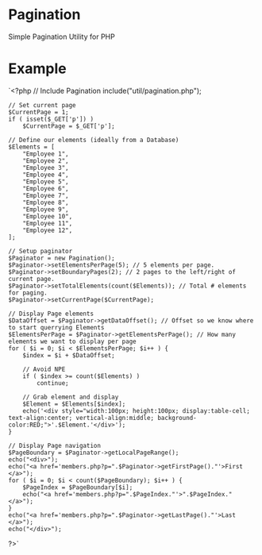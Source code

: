 # Pagination
Simple Pagination Utility for PHP

# Example
`<?php
	// Include Pagination
	include("util/pagination.php");
	
	// Set current page
	$CurrentPage = 1;
	if ( isset($_GET['p']) )
		$CurrentPage = $_GET['p'];
	
	// Define our elements (ideally from a Database)
	$Elements = [
		"Employee 1",
		"Employee 2",
		"Employee 3",
		"Employee 4",
		"Employee 5",
		"Employee 6",
		"Employee 7",
		"Employee 8",
		"Employee 9",
		"Employee 10",
		"Employee 11",
		"Employee 12",
	];
	
	// Setup paginator
	$Paginator = new Pagination();
	$Paginator->setElementsPerPage(5); // 5 elements per page.
	$Paginator->setBoundaryPages(2); // 2 pages to the left/right of current page.
	$Paginator->setTotalElements(count($Elements)); // Total # elements for paging.
	$Paginator->setCurrentPage($CurrentPage);
	
	// Display Page elements
	$DataOffset = $Paginator->getDataOffset(); // Offset so we know where to start querrying Elements
	$ElementsPerPage = $Paginator->getElementsPerPage(); // How many elements we want to display per page
	for ( $i = 0; $i < $ElementsPerPage; $i++ ) {
		$index = $i + $DataOffset;
		
		// Avoid NPE
		if ( $index >= count($Elements) )
			continue;
		
		// Grab element and display
		$Element = $Elements[$index];
		echo('<div style="width:100px; height:100px; display:table-cell; text-align:center; vertical-align:middle; background-color:RED;">'.$Element.'</div>');
	}
	
	// Display Page navigation
	$PageBoundary = $Paginator->getLocalPageRange();
	echo("<div>");
	echo("<a href='members.php?p=".$Paginator->getFirstPage()."'>First </a>");
	for ( $i = 0; $i < count($PageBoundary); $i++ ) {
		$PageIndex = $PageBoundary[$i];
		echo("<a href='members.php?p=".$PageIndex."'>".$PageIndex." </a>");
	}
	echo("<a href='members.php?p=".$Paginator->getLastPage()."'>Last </a>");
	echo("</div>");
?>`
